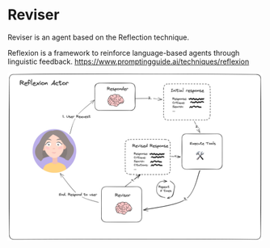 # Reviser

Reviser is an agent based on the Reflection technique.  

Reflexion is a framework to reinforce language-based agents through linguistic feedback.
https://www.promptingguide.ai/techniques/reflexion  

![Reflexion Framework](img.png)

